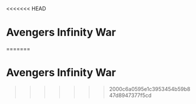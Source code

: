 <<<<<<< HEAD
# Avengers Infinity War 

=======
# Avengers Infinity War
>>>>>>> 2000c6a0595e1c3953454b59b847d8947377f5cd
